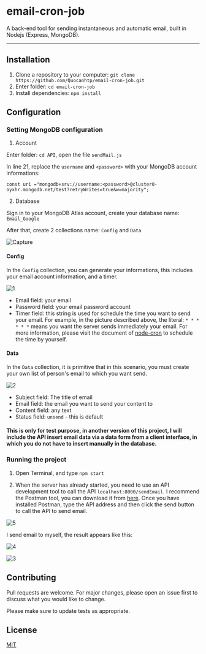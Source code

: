 # email-cron-job
A back-end tool for sending instantaneous and automatic email, built in Nodejs (Express, MongoDB).

---
## Installation
1. Clone a repository to your computer: `git clone https://github.com/Quocanhtp/email-cron-job.git`
2. Enter folder: `cd email-cron-job `
3. Install dependencies: `npm install`

## Configuration
### Setting MongoDB configuration
1. Account

Enter folder: `cd API`, open the file `sendMail.js`

In line 21, replace the `username` and `<password>` with your MongoDB account informations:

`const uri ="mongodb+srv://username:<password>@cluster0-oyxhr.mongodb.net/test?retryWrites=true&w=majority";`

2. Database

Sign in to your MongoDB Atlas account, create your database name: `Email_Google`

After that, create 2 collections name: `Config` and `Data`

![Capture](https://user-images.githubusercontent.com/36063411/80594339-03dab080-8a4d-11ea-9ec6-df55a1071b83.PNG)

#### Config

In the `Config` collection, you can generate your informations, this includes your email account information, and a timer.

![1](https://user-images.githubusercontent.com/36063411/80595184-87e16800-8a4e-11ea-8f4d-42ec36faf0bb.PNG)

- Email field: your email
- Password field: your email password account
- Timer field: this string is used for schedule the time you want to send your email. For example, in the picture described above, the literal: `* * * * * *` means you want the server sends immediately your email. For more information, please visit the document of [node-cron](https://www.npmjs.com/package/node-cron) to schedule the time by yourself.

#### Data

In the `Data` collection, it is primitive that in this scenario, you must create your own list of person's email to which you want send.


![2](https://user-images.githubusercontent.com/36063411/80606355-6d16ef80-8a5e-11ea-9042-cfacc9688a76.PNG)

- Subject field: The title of email
- Email field: the email you want to send your content to
- Content field: any text
- Status field: `unsend` - this is default

#### This is only for test purpose, in another version of this project, I will include the API insert email data via a data form from a client interface, in which you do not have to insert manually in the database.

### Running the project
1. Open Terminal, and type `npm start`

2. When the server has already started, you need to use an API development tool to call the API `localhost:8000/sendEmail`. I recommend the Postman tool, you can download it from [here](https://www.postman.com/). Once you have installed Postman, type the API address and then click the send button to call the API to send email.

![5](https://user-images.githubusercontent.com/36063411/80610092-1fe94c80-8a63-11ea-8eb1-c8e9e9dd9e18.PNG)


I send email to myself, the result appears like this:


![4](https://user-images.githubusercontent.com/36063411/80610386-7fdff300-8a63-11ea-8f68-fdad305d6001.PNG)


![3](https://user-images.githubusercontent.com/36063411/80610516-a69e2980-8a63-11ea-8b72-bd107e0b4dd6.PNG)

## Contributing
Pull requests are welcome. For major changes, please open an issue first to discuss what you would like to change.

Please make sure to update tests as appropriate.

## License
[MIT](https://choosealicense.com/licenses/mit/)

